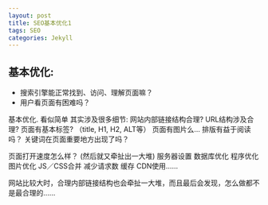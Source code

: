 ```yaml
---
layout: post
title: SEO基本优化1　
tags: SEO
categories: Jekyll
---
```


## 基本优化:
- 搜索引擎能正常找到、访问、理解页面嘛？
- 用户看页面有困难吗？


基本优化. 看似简单 其实涉及很多细节:
网站内部链接结构合理?
URL结构涉及合理?
页面有基本标签? （title, H1, H2, ALT等）
页面有图片么...
排版有益于阅读吗？
关键词在页面重要地方出现了吗？

页面打开速度怎么样？
(然后就又牵扯出一大堆)
服务器设置
数据库优化
程序优化
图片优化
JS／CSS合并
减少请求数
缓存
CDN使用……


网站比较大时，合理内部链接结构也会牵扯一大堆，而且最后会发现，怎么做都不是最合理的……



































